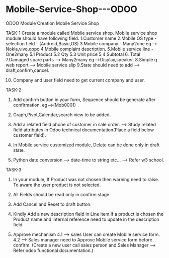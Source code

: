 # Mobile-Service-Shop---ODOO
ODOO Module Creation Mobile Service Shop 

TASK-1
Create a module called Mobile service shop.
Mobile service shop module should have following field.
1.Customer name
2.Mobile OS type - selection field -  (Android,Basic,OS)
3.Mobile company - Many2one eg--> Nokia,vivo,oppo
4.Mobile complaint description.
5.Mobile service line - One2many
  5.1 Product
  5.2 Qty
  5.3 Unit price
  5.4 Subtotal
6. Total
7.Damaged spare parts --> Many2many eg-->Display,speaker.
8.Simple q web report --> Mobile service slip
9.State should need to add --> draft,confirm,cancel.

10. Company  and user field need to get current company and user.

TASK-2
1. Add confirm button in your form, Sequence should be generate after confirmation. eg-->(Mob0001)
2. Graph,Pivot,Calendar,search view to be added.

3. Add a related field  phone of customer in sale order. --> Study related field attributes in Odoo technical documentation(Place a field below customer field).
4. In Mobile service customized module, Delete can be done only in draft state.
5. Python date conversion --> date-time to string etc... --> Refer w3 school.

TASK-3
1. In your module, If Product was not chosen then warning need to raise. To aware the user product is not selected.
2. All Fields should be read only in confirm stage.

3. Add Cancel and Reset to draft button.

4. Kindly Add a new description field in Line item.If a product is chosen the Product name and internal reference need to update in the description field.
5. Approve mechanism
    4.1 --> sales User can create Mobile service form.
    4.2 --> Sales manager need to Approve Mobile service form before confirm.
    (Create a new user call sales person and Sales Manager --> Refer odoo functional documentation.)
